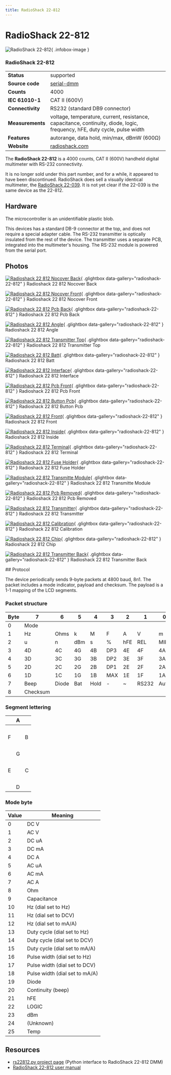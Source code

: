 ```yaml
---
title: RadioShack 22-812
---
```


# RadioShack 22-812

<div class="infobox" markdown>

![RadioShack 22-812](./img/Radioshack_22_812_nocover_back.jpg){ .infobox-image }

### RadioShack 22-812

| | |
|---|---|
| **Status** | supported |
| **Source code** | [serial-dmm](https://github.com/OpenTraceLab/OpenTraceCapture/tree/main/src/hardware/serial-dmm) |
| **Counts** | 4000 |
| **IEC 61010-1** | CAT II (600V) |
| **Connectivity** | RS232 (standard DB9 connector) |
| **Measurements** | voltage, temperature, current, resistance, capacitance, continuity, diode, logic, frequency, hFE, duty cycle, pulse width |
| **Features** | autorange, data hold, min/max, dBmW (600Ω) |
| **Website** | [radioshack.com](https://www.radioshack.com/search/softwareResults.jsp?kw=22-812) |

</div>

The **RadioShack 22-812** is a 4000 counts, CAT II (600V) handheld digital multimeter with RS-232 connectivity.

It is no longer sold under this part number, and for a while, it appeared to have been discontinued. RadioShack does sell a visually identical multimeter, the [RadioShack 22-039](https://www.radioshack.com/product/index.jsp?productId=12988573). It is not yet clear if the 22-039 is the same device as the 22-812.

## Hardware

The microcontroller is an unidentifiable plastic blob.

This devices has a standard DB-9 connector at the top, and does not require a special adapter cable. The RS-232 transmitter is optically insulated from the rest of the device. The transmitter uses a separate PCB, integrated into the multimeter's housing. The RS-232 module is powered from the serial port.

## Photos

<div class="photo-grid" markdown>

[![Radioshack 22 812 Nocover Back](./img/Radioshack_22_812_nocover_back.jpg)](./img/Radioshack_22_812_nocover_back.jpg "Radioshack 22 812 Nocover Back"){ .glightbox data-gallery="radioshack-22-812" }
<span class="caption">Radioshack 22 812 Nocover Back</span>

[![Radioshack 22 812 Nocover Front](./img/Radioshack_22_812_nocover_front.jpg)](./img/Radioshack_22_812_nocover_front.jpg "Radioshack 22 812 Nocover Front"){ .glightbox data-gallery="radioshack-22-812" }
<span class="caption">Radioshack 22 812 Nocover Front</span>

[![Radioshack 22 812 Pcb Back](./img/Radioshack_22_812_pcb_back.jpg)](./img/Radioshack_22_812_pcb_back.jpg "Radioshack 22 812 Pcb Back"){ .glightbox data-gallery="radioshack-22-812" }
<span class="caption">Radioshack 22 812 Pcb Back</span>

[![Radioshack 22 812 Angle](./img/Radioshack_22_812_angle.jpg)](./img/Radioshack_22_812_angle.jpg "Radioshack 22 812 Angle"){ .glightbox data-gallery="radioshack-22-812" }
<span class="caption">Radioshack 22 812 Angle</span>

[![Radioshack 22 812 Transmitter Top](./img/Radioshack_22_812_transmitter_top.jpg)](./img/Radioshack_22_812_transmitter_top.jpg "Radioshack 22 812 Transmitter Top"){ .glightbox data-gallery="radioshack-22-812" }
<span class="caption">Radioshack 22 812 Transmitter Top</span>

[![Radioshack 22 812 Batt](./img/Radioshack_22_812_batt.jpg)](./img/Radioshack_22_812_batt.jpg "Radioshack 22 812 Batt"){ .glightbox data-gallery="radioshack-22-812" }
<span class="caption">Radioshack 22 812 Batt</span>

[![Radioshack 22 812 Interface](./img/Radioshack_22_812_interface.jpg)](./img/Radioshack_22_812_interface.jpg "Radioshack 22 812 Interface"){ .glightbox data-gallery="radioshack-22-812" }
<span class="caption">Radioshack 22 812 Interface</span>

[![Radioshack 22 812 Pcb Front](./img/Radioshack_22_812_pcb_front.jpg)](./img/Radioshack_22_812_pcb_front.jpg "Radioshack 22 812 Pcb Front"){ .glightbox data-gallery="radioshack-22-812" }
<span class="caption">Radioshack 22 812 Pcb Front</span>

[![Radioshack 22 812 Button Pcb](./img/Radioshack_22_812_button_pcb.jpg)](./img/Radioshack_22_812_button_pcb.jpg "Radioshack 22 812 Button Pcb"){ .glightbox data-gallery="radioshack-22-812" }
<span class="caption">Radioshack 22 812 Button Pcb</span>

[![Radioshack 22 812 Front](./img/Radioshack_22_812_front.jpg)](./img/Radioshack_22_812_front.png "Radioshack 22 812 Front"){ .glightbox data-gallery="radioshack-22-812" }
<span class="caption">Radioshack 22 812 Front</span>

[![Radioshack 22 812 Inside](./img/Radioshack_22_812_inside.jpg)](./img/Radioshack_22_812_inside.jpg "Radioshack 22 812 Inside"){ .glightbox data-gallery="radioshack-22-812" }
<span class="caption">Radioshack 22 812 Inside</span>

[![Radioshack 22 812 Terminal](./img/Radioshack_22_812_terminal.jpg)](./img/Radioshack_22_812_terminal.jpg "Radioshack 22 812 Terminal"){ .glightbox data-gallery="radioshack-22-812" }
<span class="caption">Radioshack 22 812 Terminal</span>

[![Radioshack 22 812 Fuse Holder](./img/Radioshack_22_812_fuse_holder.jpg)](./img/Radioshack_22_812_fuse_holder.jpg "Radioshack 22 812 Fuse Holder"){ .glightbox data-gallery="radioshack-22-812" }
<span class="caption">Radioshack 22 812 Fuse Holder</span>

[![Radioshack 22 812 Transmitte Module](./img/Radioshack_22_812_transmitte_module.jpg)](./img/Radioshack_22_812_transmitte_module.jpg "Radioshack 22 812 Transmitte Module"){ .glightbox data-gallery="radioshack-22-812" }
<span class="caption">Radioshack 22 812 Transmitte Module</span>

[![Radioshack 22 812 Pcb Removed](./img/Radioshack_22_812_pcb_removed.jpg)](./img/Radioshack_22_812_pcb_removed.jpg "Radioshack 22 812 Pcb Removed"){ .glightbox data-gallery="radioshack-22-812" }
<span class="caption">Radioshack 22 812 Pcb Removed</span>

[![Radioshack 22 812 Transmitter](./img/Radioshack_22_812_transmitter.jpg)](./img/Radioshack_22_812_transmitter.jpg "Radioshack 22 812 Transmitter"){ .glightbox data-gallery="radioshack-22-812" }
<span class="caption">Radioshack 22 812 Transmitter</span>

[![Radioshack 22 812 Calibration](./img/Radioshack_22_812_calibration.jpg)](./img/Radioshack_22_812_calibration.jpg "Radioshack 22 812 Calibration"){ .glightbox data-gallery="radioshack-22-812" }
<span class="caption">Radioshack 22 812 Calibration</span>

[![Radioshack 22 812 Chip](./img/Radioshack_22_812_chip.jpg)](./img/Radioshack_22_812_chip.jpg "Radioshack 22 812 Chip"){ .glightbox data-gallery="radioshack-22-812" }
<span class="caption">Radioshack 22 812 Chip</span>

[![Radioshack 22 812 Transmitter Back](./img/Radioshack_22_812_transmitter_back.jpg)](./img/Radioshack_22_812_transmitter_back.jpg "Radioshack 22 812 Transmitter Back"){ .glightbox data-gallery="radioshack-22-812" }
<span class="caption">Radioshack 22 812 Transmitter Back</span>

</div>
## Protocol

The device periodically sends 9-byte packets at 4800 baud, 8n1.
The packet includes a mode indicator, payload and checksum. The payload is a 1-1 mapping of the LCD segments.

### Packet structure
| Byte | 7 | 6 | 5 | 4 | 3 | 2 | 1 | 0 |
|---|---|---|---|---|---|---|---|---|
| 0 | Mode |
| 1 | Hz | Ohms | k | M | F | A | V | m |
| 2 | u | n | dBm | s | % | hFE | REL | MIN |
| 3 | 4D | 4C | 4G | 4B | DP3 | 4E | 4F | 4A |
| 4 | 3D | 3C | 3G | 3B | DP2 | 3E | 3F | 3A |
| 5 | 2D | 2C | 2G | 2B | DP1 | 2E | 2F | 2A |
| 6 | 1D | 1C | 1G | 1B | MAX | 1E | 1F | 1A |
| 7 | Beep | Diode | Bat | Hold | - | ~ | RS232 | Auto |
| 8 | Checksum |

### Segment lettering
| &#160; | A | &#160; |
|---|---|---|
| &#160; |  | &#160; |
| F |  | B |
| &#160; |  | &#160; |
| &#160; | G | &#160; |
| &#160; |  | &#160; |
| E |  | C |
| &#160; |  | &#160; |
| &#160; | D | &#160; |

### Mode byte
| Value | Meaning |
|---|---|
| 0 | DC V |
| 1 | AC V |
| 2 | DC uA |
| 3 | DC mA |
| 4 | DC A |
| 5 | AC uA |
| 6 | AC mA |
| 7 | AC A |
| 8 | Ohm |
| 9 | Capacitance |
| 10 | Hz (dial set to Hz) |
| 11 | Hz (dial set to DCV) |
| 12 | Hz (dial set to mA/A) |
| 13 | Duty cycle (dial set to Hz) |
| 14 | Duty cycle (dial set to DCV) |
| 15 | Duty cycle (dial set to mA/A) |
| 16 | Pulse width (dial set to Hz) |
| 17 | Pulse width (dial set to DCV) |
| 18 | Pulse width (dial set to mA/A) |
| 19 | Diode |
| 20 | Continuity (beep) |
| 21 | hFE |
| 22 | LOGIC |
| 23 | dBm |
| 24 | (Unknown) |
| 25 | Temp |

## Resources
- [rs22812.py project page](http://code.google.com/p/rs22812/) (Python interface to RadioShack 22-812 DMM)
- [RadioShack 22-812 user manual](http://www.radioshack.com/graphics/uc/rsk/Support/ProductManuals/2200812A_PM_EN.pdf)

